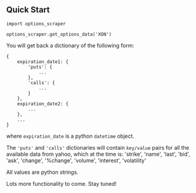 ## Quick Start

    import options_scraper

    options_scraper.get_options_data('XON')

You will get back a dictionary of the following form:

    {
        expiration_date1: {
            'puts': {
                ...
            },
            'calls': {
                ...
            }
        },
        expiration_date2: {
            ...
        },
        ...
    }

where `expiration_date` is a python `datetime` object.

The `'puts'` and `'calls'` dictionaries will contain
`key/value` pairs for all the available data from yahoo,
which at the time is:
    'strike',
    'name',
    'last',
    'bid',
    'ask',
    'change',
    '%change',
    'volume',
    'interest',
    'volatility'

All values are python strings.

Lots more functionality to come. Stay tuned!
